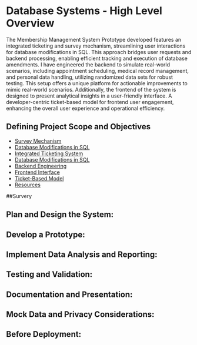 # Database Systems - High Level Overview
The Membership Management System Prototype developed features an integrated ticketing and survey mechanism, streamlining user interactions for database modifications in SQL. This approach bridges user requests and backend processing, enabling efficient tracking and execution of database amendments. I have engineered the backend to simulate real-world scenarios, including appointment scheduling, medical record management, and personal data handling, utilizing randomized data sets for robust testing. This setup offers a unique platform for actionable improvements to mimic real-world scenarios. Additionally, the frontend of the system is designed to present analytical insights in a user-friendly interface. A developer-centric ticket-based model for frontend user engagement, enhancing the overall user experience and operational efficiency.

## Defining Project Scope and Objectives
- [Survey Mechanism](##Survery)
- [Database Modifications in SQL](##Implementation)
- [Integrated Ticketing System](##ITS)
- [Database Modifications in SQL](##Database_Mods_in_SQL)
- [Backend Engineering ](##Backend)
- [Frontend Interface](##Frontend)
- [Ticket-Based Model](##Ticket_Based_Model)
- [Resources](##Resources)


##Survery




## Plan and Design the System:


## Develop a Prototype:


## Implement Data Analysis and Reporting:



## Testing and Validation:


## Documentation and Presentation:


## Mock Data and Privacy Considerations:


## Before Deployment:





